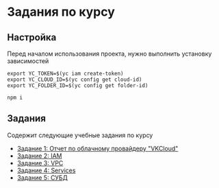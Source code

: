 # Задания по курсу

## Настройка
Перед началом использования проекта, нужно выполнить установку зависимостей

```shell
export YC_TOKEN=$(yc iam create-token)
export YC_CLOUD_ID=$(yc config get cloud-id)
export YC_FOLDER_ID=$(yc config get folder-id)

npm i
```

## Задания

Содержит следующие учебные задания по курсу

- [Задание 1: Отчет по облачному провайдеру "VKCloud"](./vendor-report/README.md)
- [Задание 2: IAM](./homework-1)
- [Задание 3: VPC](./homework-2)
- [Задание 4: Services](./homework-3)
- [Задание 5: СУБД](./homework-4)

